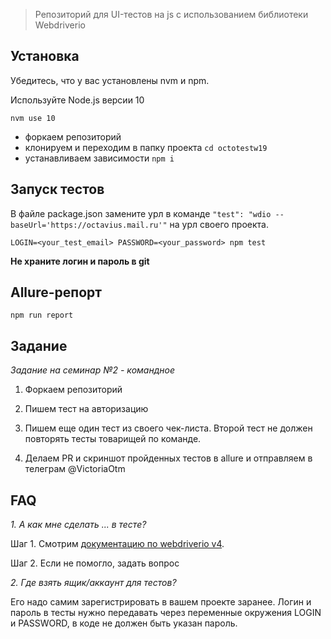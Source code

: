 
> Репозиторий для UI-тестов на js с использованием библиотеки Webdriverio

## Установка
Убедитесь, что у вас установлены nvm и npm.

Используйте Node.js версии 10

`nvm use 10`

- форкаем репозиторий
- клонируем и переходим в папку проекта `cd octotestw19`
- устанавливаем зависимости `npm i`


## Запуск тестов

В файле package.json замените урл в команде `"test": "wdio --baseUrl='https://octavius.mail.ru'"` на урл своего проекта.

`LOGIN=<your_test_email> PASSWORD=<your_password> npm test`

**Не храните логин и пароль в git**

## Allure-репорт

`npm run report`

## Задание
*Задание на семинар №2 - командное*

1. Форкаем репозиторий

2. Пишем тест на авторизацию

3. Пишем еще один тест из своего чек-листа. Второй тест не должен повторять тесты товарищей по команде.

4. Делаем PR и скриншот пройденных тестов в allure и отправляем в телеграм @VictoriaOtm


## FAQ
*1. А как мне сделать ... в тесте?*

Шаг 1. Смотрим [документацию по webdriverio v4](http://v4.webdriver.io/guide.html). 

Шаг 2. Если не помогло, задать вопрос

*2. Где взять ящик/аккаунт для тестов?*

Его надо самим зарегистрировать в вашем проекте заранее. Логин и пароль в тесты нужно передавать через переменные окружения LOGIN и PASSWORD, в коде не должен быть указан пароль.
